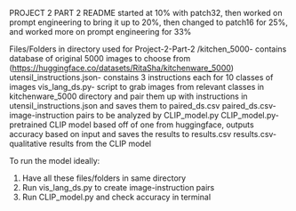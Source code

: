 PROJECT 2 PART 2 README
 started at 10% with patch32, then worked on prompt engineering to bring it up to 20%, then changed to patch16 for 25%, and worked more on prompt engineering for 33%

 Files/Folders in directory used for Project-2-Part-2
    /kitchen_5000- contains database of original 5000 images to choose from (https://huggingface.co/datasets/RitaSha/kitchenware_5000)
    utensil_instructions.json- constains 3 instructions each  for 10 classes of   images
    vis_lang_ds.py- script to grab images from relevant classes in      kitchenware_5000 directory and pair them up with instructions in utensil_instructions.json and saves them to paired_ds.csv
    paired_ds.csv- image-instruction pairs to be analyzed by CLIP_model.py
    CLIP_model.py- pretrained CLIP model based off of one from huggingface, outputs accuracy based on input and saves the results to results.csv
    results.csv-qualitative results from the CLIP model

To run the model ideally:
   1. Have all these files/folders in same directory
   2. Run vis_lang_ds.py to create image-instruction pairs
   3. Run CLIP_model.py and check accuracy in terminal
